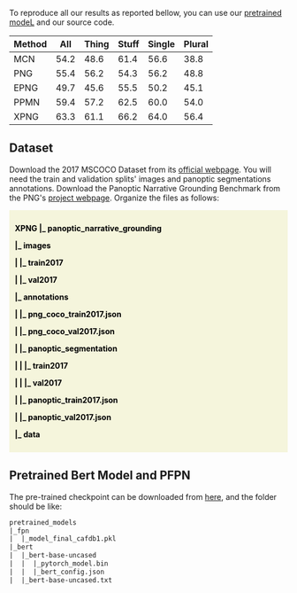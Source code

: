 To reproduce all our results as reported bellow, you can use our [pretrained modeL](https://drive.google.com/file/d/1S2ZQmB7_OA4HgdP7A6fGGsPCmknR0MpB/view?usp=drive_link) and our source code.

| Method | All | Thing | Stuff | Single | Plural |
|--------|-----|-------|-------|--------|--------|
| MCN    | 54.2| 48.6  | 61.4  | 56.6   | 38.8   |
| PNG    | 55.4| 56.2  | 54.3  | 56.2   | 48.8   |
| EPNG   | 49.7| 45.6  | 55.5  | 50.2   | 45.1   |
| PPMN   | 59.4| 57.2  | 62.5  | 60.0   | 54.0   |
| XPNG   | 63.3| 61.1  | 66.2  | 64.0   | 56.4   |

## Dataset
Download the 2017 MSCOCO Dataset from its [official webpage](https://cocodataset.org/#download). You will need the train and validation splits' images and panoptic segmentations annotations.
Download the Panoptic Narrative Grounding Benchmark from the PNG's [project webpage](https://bcv-uniandes.github.io/panoptic-narrative-grounding/#downloads).
Organize the files as follows:


<span style="background-color: #F5F5DC; padding: 10px; color: black; font-weight: bold; display: inline-block; width: 100%; box-sizing: border-box;">

XPNG
|_ panoptic_narrative_grounding

   |_ images
   
   |  |_ train2017
   
   |  |_ val2017
   
   |_ annotations
   
   |  |_ png_coco_train2017.json
   
   |  |_ png_coco_val2017.json
   
   |  |_ panoptic_segmentation
   
   |  |  |_ train2017
   
   |  |  |_ val2017
   
   |  |_ panoptic_train2017.json
   
   |  |_ panoptic_val2017.json
   
|_ data

</span >

## Pretrained Bert Model and PFPN

The pre-trained checkpoint can be downloaded from [here](https://drive.google.com/drive/folders/1xrJmbBJ35M4O1SNyzb9ZTsvlYrwmkAph), and the folder should be like:

```html
pretrained_models
|_fpn
|  |_model_final_cafdb1.pkl
|_bert
|  |_bert-base-uncased
|  |  |_pytorch_model.bin
|  |  |_bert_config.json
|  |_bert-base-uncased.txt


